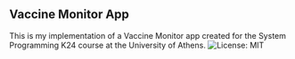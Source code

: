 ## Vaccine Monitor App
This is my implementation of a Vaccine Monitor app created for the System Programming K24 course at the University of Athens.
![License: MIT](https://img.shields.io/badge/License-MIT-blue.svg)